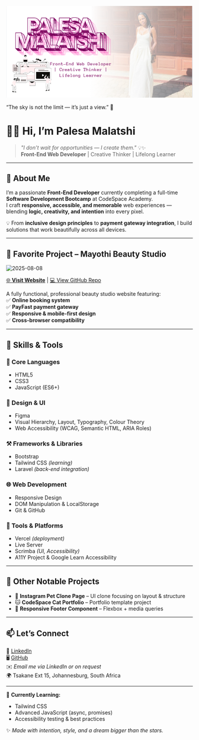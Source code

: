 ![Banner](./assets/banner.png)

“The sky is not the limit — it’s just a view.” 🌌

# 👋🏽 Hi, I’m **Palesa Malatshi**  
> *"I don’t wait for opportunities — I create them."* 💡✨  
**Front-End Web Developer** | Creative Thinker | Lifelong Learner  

---

## 🌸 About Me  
I’m a passionate **Front-End Developer** currently completing a full-time **Software Development Bootcamp** at CodeSpace Academy.  
I craft **responsive, accessible, and memorable** web experiences — blending **logic, creativity, and intention** into every pixel.  

💡 From **inclusive design principles** to **payment gateway integration**, I build solutions that work beautifully across all devices.  

---

## 🚀 Favorite Project – Mayothi Beauty Studio  
<img width="1920" height="1080" alt="2025-08-08" src="https://github.com/user-attachments/assets/26ce2c5e-a833-4111-a12d-425f14f427fb" />

[🌐 **Visit Website**](https://palesamalatshi.github.io/mayothi-beauty-studio/) | [💻 View GitHub Repo](https://github.com/palesamalatshi/mayothi-beauty-studio)  

A fully functional, professional beauty studio website featuring:  
✅ **Online booking system**  
✅ **PayFast payment gateway**  
✅ **Responsive & mobile-first design**  
✅ **Cross-browser compatibility**  

---

## 🔧 Skills & Tools  

### 🧠 Core Languages  
- HTML5  
- CSS3  
- JavaScript (ES6+)  

### 🎨 Design & UI  
- Figma  
- Visual Hierarchy, Layout, Typography, Colour Theory  
- Web Accessibility (WCAG, Semantic HTML, ARIA Roles)  

### ⚒️ Frameworks & Libraries  
- Bootstrap  
- Tailwind CSS *(learning)*  
- Laravel *(back-end integration)*  

### 🌐 Web Development  
- Responsive Design  
- DOM Manipulation & LocalStorage  
- Git & GitHub  

### 🧪 Tools & Platforms  
- Vercel *(deployment)*  
- Live Server  
- Scrimba *(UI, Accessibility)*  
- A11Y Project & Google Learn Accessibility  

---

## 🧩 Other Notable Projects  
- 🐾 **Instagram Pet Clone Page** – UI clone focusing on layout & structure  
- 🐱 **CodeSpace Cat Portfolio** – Portfolio template project  
- 📩 **Responsive Footer Component** – Flexbox + media queries  

---

## 📫 Let’s Connect  
💼 [LinkedIn](https://www.linkedin.com/in/palesa-malatshi-945a702b6)  
🖥️ [GitHub](https://github.com/palesamalatshi)  
✉️ *Email me via LinkedIn or on request*  
🌍 Tsakane Ext 15, Johannesburg, South Africa  

---

🌱 **Currently Learning:**  
- Tailwind CSS  
- Advanced JavaScript (async, promises)  
- Accessibility testing & best practices  

✨ *Made with intention, style, and a dream bigger than the stars.*  


